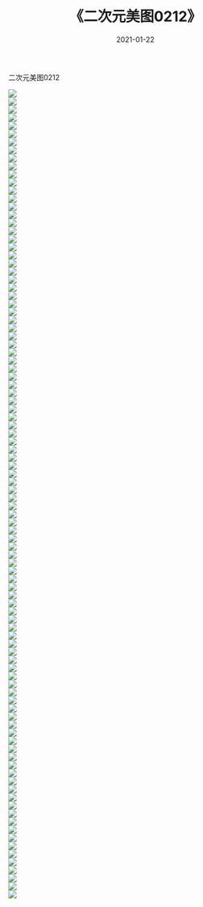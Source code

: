 ﻿---
layout: post
title:  《二次元美图0212》
date:   2021-01-22
img: http://imgx.orgx.ga/二次元/2021/二次元美图0212/000.jpg
categories: [美女, 清纯, 唯美]
---

二次元美图0212

 ![](http://imgx.orgx.ga/二次元/2021/二次元美图0212/001.jpg) <br>![](http://imgx.orgx.ga/二次元/2021/二次元美图0212/002.jpg) <br>![](http://imgx.orgx.ga/二次元/2021/二次元美图0212/003.jpg) <br>![](http://imgx.orgx.ga/二次元/2021/二次元美图0212/004.jpg) <br>![](http://imgx.orgx.ga/二次元/2021/二次元美图0212/005.jpg) <br>![](http://imgx.orgx.ga/二次元/2021/二次元美图0212/006.jpg) <br>![](http://imgx.orgx.ga/二次元/2021/二次元美图0212/007.jpg) <br>![](http://imgx.orgx.ga/二次元/2021/二次元美图0212/008.jpg) <br>![](http://imgx.orgx.ga/二次元/2021/二次元美图0212/009.jpg) <br>![](http://imgx.orgx.ga/二次元/2021/二次元美图0212/010.jpg) <br>![](http://imgx.orgx.ga/二次元/2021/二次元美图0212/011.jpg) <br>![](http://imgx.orgx.ga/二次元/2021/二次元美图0212/012.jpg) <br>![](http://imgx.orgx.ga/二次元/2021/二次元美图0212/013.jpg) <br>![](http://imgx.orgx.ga/二次元/2021/二次元美图0212/014.jpg) <br>![](http://imgx.orgx.ga/二次元/2021/二次元美图0212/015.jpg) <br>![](http://imgx.orgx.ga/二次元/2021/二次元美图0212/016.jpg) <br>![](http://imgx.orgx.ga/二次元/2021/二次元美图0212/017.jpg) <br>![](http://imgx.orgx.ga/二次元/2021/二次元美图0212/018.jpg) <br>![](http://imgx.orgx.ga/二次元/2021/二次元美图0212/019.jpg) <br>![](http://imgx.orgx.ga/二次元/2021/二次元美图0212/020.jpg) <br>![](http://imgx.orgx.ga/二次元/2021/二次元美图0212/021.jpg) <br>![](http://imgx.orgx.ga/二次元/2021/二次元美图0212/022.jpg) <br>![](http://imgx.orgx.ga/二次元/2021/二次元美图0212/023.jpg) <br>![](http://imgx.orgx.ga/二次元/2021/二次元美图0212/024.jpg) <br>![](http://imgx.orgx.ga/二次元/2021/二次元美图0212/025.jpg) <br>![](http://imgx.orgx.ga/二次元/2021/二次元美图0212/026.jpg) <br>![](http://imgx.orgx.ga/二次元/2021/二次元美图0212/027.jpg) <br>![](http://imgx.orgx.ga/二次元/2021/二次元美图0212/028.jpg) <br>![](http://imgx.orgx.ga/二次元/2021/二次元美图0212/029.jpg) <br>![](http://imgx.orgx.ga/二次元/2021/二次元美图0212/030.jpg) <br>![](http://imgx.orgx.ga/二次元/2021/二次元美图0212/031.jpg) <br>![](http://imgx.orgx.ga/二次元/2021/二次元美图0212/032.jpg) <br>![](http://imgx.orgx.ga/二次元/2021/二次元美图0212/033.jpg) <br>![](http://imgx.orgx.ga/二次元/2021/二次元美图0212/034.jpg) <br>![](http://imgx.orgx.ga/二次元/2021/二次元美图0212/035.jpg) <br>![](http://imgx.orgx.ga/二次元/2021/二次元美图0212/036.jpg) <br>![](http://imgx.orgx.ga/二次元/2021/二次元美图0212/037.jpg) <br>![](http://imgx.orgx.ga/二次元/2021/二次元美图0212/038.jpg) <br>![](http://imgx.orgx.ga/二次元/2021/二次元美图0212/039.jpg) <br>![](http://imgx.orgx.ga/二次元/2021/二次元美图0212/040.jpg) <br>![](http://imgx.orgx.ga/二次元/2021/二次元美图0212/041.jpg) <br>![](http://imgx.orgx.ga/二次元/2021/二次元美图0212/042.jpg) <br>![](http://imgx.orgx.ga/二次元/2021/二次元美图0212/043.jpg) <br>![](http://imgx.orgx.ga/二次元/2021/二次元美图0212/044.jpg) <br>![](http://imgx.orgx.ga/二次元/2021/二次元美图0212/045.jpg) <br>![](http://imgx.orgx.ga/二次元/2021/二次元美图0212/046.jpg) <br>![](http://imgx.orgx.ga/二次元/2021/二次元美图0212/047.jpg) <br>![](http://imgx.orgx.ga/二次元/2021/二次元美图0212/048.jpg) <br>![](http://imgx.orgx.ga/二次元/2021/二次元美图0212/049.jpg) <br>![](http://imgx.orgx.ga/二次元/2021/二次元美图0212/050.jpg) <br>![](http://imgx.orgx.ga/二次元/2021/二次元美图0212/051.jpg) <br>![](http://imgx.orgx.ga/二次元/2021/二次元美图0212/052.jpg) <br>![](http://imgx.orgx.ga/二次元/2021/二次元美图0212/053.jpg) <br>![](http://imgx.orgx.ga/二次元/2021/二次元美图0212/054.jpg) <br>![](http://imgx.orgx.ga/二次元/2021/二次元美图0212/055.jpg) <br>![](http://imgx.orgx.ga/二次元/2021/二次元美图0212/056.jpg) <br>![](http://imgx.orgx.ga/二次元/2021/二次元美图0212/057.jpg) <br>![](http://imgx.orgx.ga/二次元/2021/二次元美图0212/058.jpg) <br>![](http://imgx.orgx.ga/二次元/2021/二次元美图0212/059.jpg) <br>![](http://imgx.orgx.ga/二次元/2021/二次元美图0212/060.jpg) <br>![](http://imgx.orgx.ga/二次元/2021/二次元美图0212/061.jpg) <br>![](http://imgx.orgx.ga/二次元/2021/二次元美图0212/062.jpg) <br>![](http://imgx.orgx.ga/二次元/2021/二次元美图0212/063.jpg) <br>![](http://imgx.orgx.ga/二次元/2021/二次元美图0212/064.jpg) <br>![](http://imgx.orgx.ga/二次元/2021/二次元美图0212/065.jpg) <br>![](http://imgx.orgx.ga/二次元/2021/二次元美图0212/066.jpg) <br>![](http://imgx.orgx.ga/二次元/2021/二次元美图0212/067.jpg) <br>![](http://imgx.orgx.ga/二次元/2021/二次元美图0212/068.jpg) <br>![](http://imgx.orgx.ga/二次元/2021/二次元美图0212/069.jpg) <br>![](http://imgx.orgx.ga/二次元/2021/二次元美图0212/070.jpg) <br>![](http://imgx.orgx.ga/二次元/2021/二次元美图0212/071.jpg) <br>![](http://imgx.orgx.ga/二次元/2021/二次元美图0212/072.jpg) <br>![](http://imgx.orgx.ga/二次元/2021/二次元美图0212/073.jpg) <br>![](http://imgx.orgx.ga/二次元/2021/二次元美图0212/074.jpg) <br>![](http://imgx.orgx.ga/二次元/2021/二次元美图0212/075.jpg) <br>![](http://imgx.orgx.ga/二次元/2021/二次元美图0212/076.jpg) <br>![](http://imgx.orgx.ga/二次元/2021/二次元美图0212/077.jpg) <br>![](http://imgx.orgx.ga/二次元/2021/二次元美图0212/078.jpg) <br>![](http://imgx.orgx.ga/二次元/2021/二次元美图0212/079.jpg) <br>![](http://imgx.orgx.ga/二次元/2021/二次元美图0212/080.jpg) <br>![](http://imgx.orgx.ga/二次元/2021/二次元美图0212/081.jpg) <br>![](http://imgx.orgx.ga/二次元/2021/二次元美图0212/082.jpg) <br>![](http://imgx.orgx.ga/二次元/2021/二次元美图0212/083.jpg) <br>![](http://imgx.orgx.ga/二次元/2021/二次元美图0212/084.jpg) <br>![](http://imgx.orgx.ga/二次元/2021/二次元美图0212/085.jpg) <br>![](http://imgx.orgx.ga/二次元/2021/二次元美图0212/086.jpg) <br>![](http://imgx.orgx.ga/二次元/2021/二次元美图0212/087.jpg) <br>![](http://imgx.orgx.ga/二次元/2021/二次元美图0212/088.jpg) <br>![](http://imgx.orgx.ga/二次元/2021/二次元美图0212/089.jpg) <br>![](http://imgx.orgx.ga/二次元/2021/二次元美图0212/090.jpg) <br>![](http://imgx.orgx.ga/二次元/2021/二次元美图0212/091.jpg) <br>![](http://imgx.orgx.ga/二次元/2021/二次元美图0212/092.jpg) <br>![](http://imgx.orgx.ga/二次元/2021/二次元美图0212/093.jpg) <br>![](http://imgx.orgx.ga/二次元/2021/二次元美图0212/094.jpg) <br>![](http://imgx.orgx.ga/二次元/2021/二次元美图0212/095.jpg) <br>![](http://imgx.orgx.ga/二次元/2021/二次元美图0212/096.jpg) <br>![](http://imgx.orgx.ga/二次元/2021/二次元美图0212/097.jpg) <br>![](http://imgx.orgx.ga/二次元/2021/二次元美图0212/098.jpg) <br>![](http://imgx.orgx.ga/二次元/2021/二次元美图0212/099.jpg) <br>![](http://imgx.orgx.ga/二次元/2021/二次元美图0212/100.jpg) <br>